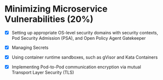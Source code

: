 
# Minimizing Microservice Vulnerabilities (20%)

- [x] Setting up appropriate OS-level security domains with security contexts, Pod Security Admission (PSA), and Open Policy Agent Gatekeeper

- [x] Managing Secrets

- [x] Using container runtime sandboxes, such as gVisor and Kata Containers

- [x] Implementing Pod-to-Pod communication encryption via mutual Transport Layer Security (TLS)